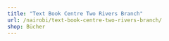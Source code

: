 ```yaml
---
title: "Text Book Centre Two Rivers Branch"
url: /nairobi/text-book-centre-two-rivers-branch/
shop: Bücher
---
```

